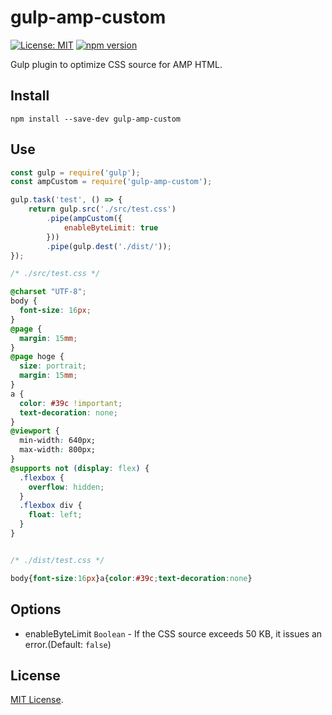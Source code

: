 # gulp-amp-custom

[![License: MIT](https://img.shields.io/badge/License-MIT-green.svg)](https://opensource.org/licenses/MIT)
[![npm version](https://badge.fury.io/js/gulp-amp-custom.svg)](https://badge.fury.io/js/gulp-amp-custom)

Gulp plugin to optimize CSS source for AMP HTML.

## Install

```shell
npm install --save-dev gulp-amp-custom
```

## Use

```js
const gulp = require('gulp');
const ampCustom = require('gulp-amp-custom');

gulp.task('test', () => {
    return gulp.src('./src/test.css')
        .pipe(ampCustom({
            enableByteLimit: true
        }))
        .pipe(gulp.dest('./dist/'));
});
```

```css
/* ./src/test.css */

@charset "UTF-8";
body {
  font-size: 16px;
}
@page {
  margin: 15mm;
}
@page hoge {
  size: portrait;
  margin: 15mm;
}
a {
  color: #39c !important;
  text-decoration: none;
}
@viewport {
  min-width: 640px;
  max-width: 800px;
}
@supports not (display: flex) {
  .flexbox {
    overflow: hidden;
  }
  .flexbox div {
    float: left;
  }
}


/* ./dist/test.css */

body{font-size:16px}a{color:#39c;text-decoration:none}
```

## Options

- enableByteLimit `Boolean` - If the CSS source exceeds 50 KB, it issues an error.(Default: `false`)

## License
[MIT License](LICENSE).
